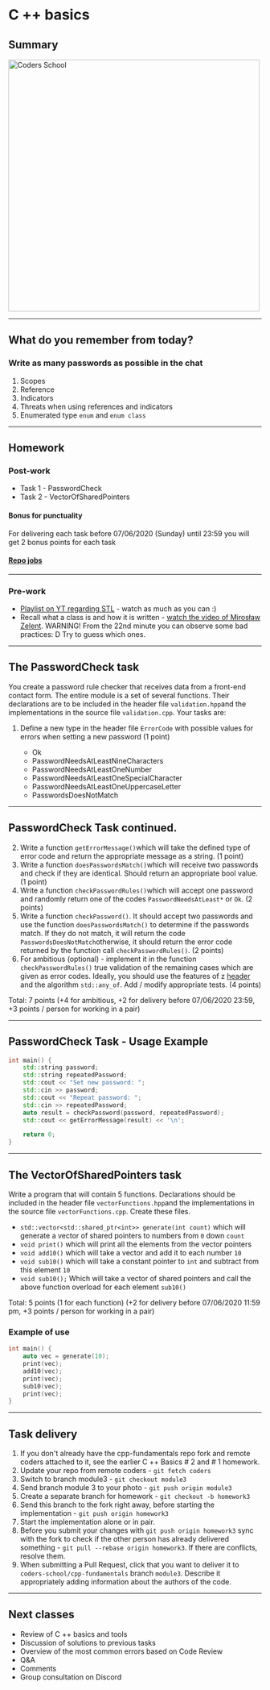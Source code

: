 <!-- .slide: data-background="#111111" -->

# C ++ basics

## Summary

<a href="https://coders.school">
    <img width="500px" data-src="../coders_school_logo.png" alt="Coders School" class="plain">
</a>

___

## What do you remember from today?

### Write as many passwords as possible in the chat
<!-- .element: class="fragment fade-in" -->

1. <!-- .element: class="fragment fade-in" --> Scopes
2. <!-- .element: class="fragment fade-in" --> Reference
3. <!-- .element: class="fragment fade-in" --> Indicators
4. <!-- .element: class="fragment fade-in" --> Threats when using references and indicators
5. <!-- .element: class="fragment fade-in" --> Enumerated type <code>enum</code> and <code>enum class</code>

___
<!-- .slide: style="font-size: 0.8em" -->

## Homework

### Post-work

* Task 1 - PasswordCheck
* Task 2 - VectorOfSharedPointers

#### Bonus for punctuality

For delivering each task before 07/06/2020 (Sunday) until 23:59 you will get 2 bonus points for each task

#### [Repo jobs](https://github.com/coders-school/cpp-fundamentals/tree/master/module3/homework)

___

### Pre-work

* [Playlist on YT regarding STL](https://www.youtube.com/playlist?list=PL5jc9xFGsL8G3y3ywuFSvOuNm3GjBwdkb) - watch as much as you can :)
* Recall what a class is and how it is written - [watch the video of Mirosław Zelent](https://www.youtube.com/watch?v=aDXjubGK0jU). WARNING! From the 22nd minute you can observe some bad practices: D Try to guess which ones.

___

## The PasswordCheck task

You create a password rule checker that receives data from a front-end contact form. The entire module is a set of several functions. Their declarations are to be included in the header file `validation.hpp`and the implementations in the source file `validation.cpp`. Your tasks are:

1. Define a new type in the header file `ErrorCode` with possible values ​​for errors when setting a new password (1 point)

   * Ok
   * PasswordNeedsAtLeastNineCharacters
   * PasswordNeedsAtLeastOneNumber
   * PasswordNeedsAtLeastOneSpecialCharacter
   * PasswordNeedsAtLeastOneUppercaseLetter
   * PasswordsDoesNotMatch

___
<!-- .slide: style="font-size: 0.7em" -->

## PasswordCheck Task continued.

2. Write a function `getErrorMessage()`which will take the defined type of error code and return the appropriate message as a string. (1 point)
3. Write a function `doesPasswordsMatch()`which will receive two passwords and check if they are identical. Should return an appropriate bool value. (1 point)
4. Write a function `checkPasswordRules()`which will accept one password and randomly return one of the codes `PasswordNeedsAtLeast*` or `Ok`. (2 points)
5. Write a function `checkPassword()`. It should accept two passwords and use the function `doesPasswordsMatch()` to determine if the passwords match. If they do not match, it will return the code `PasswordsDoesNotMatch`otherwise, it should return the error code returned by the function call `checkPasswordRules()`. (2 points)
6. For ambitious (optional) - implement it in the function `checkPasswordRules()` true validation of the remaining cases which are given as error codes. Ideally, you should use the features of z [<cctype> header](https://en.cppreference.com/w/cpp/header/cctype) and the algorithm `std::any_of`. Add / modify appropriate tests. (4 points)

Total: 7 points (+4 for ambitious, +2 for delivery before 07/06/2020 23:59, +3 points / person for working in a pair)

___

## PasswordCheck Task - Usage Example

```cpp
int main() {
    std::string password;
    std::string repeatedPassword;
    std::cout << "Set new password: ";
    std::cin >> password;
    std::cout << "Repeat password: ";
    std::cin >> repeatedPassword;
    auto result = checkPassword(password, repeatedPassword);
    std::cout << getErrorMessage(result) << '\n';

    return 0;
}
```

___
<!-- .slide: style="font-size: 0.75em" -->

## The VectorOfSharedPointers task

Write a program that will contain 5 functions. Declarations should be included in the header file `vectorFunctions.hpp`and the implementations in the source file `vectorFunctions.cpp`. Create these files.

* `std::vector<std::shared_ptr<int>> generate(int count)` which will generate a vector of shared pointers to numbers from `0` down `count`
* `void print()` which will print all the elements from the vector pointers
* `void add10()` which will take a vector and add it to each number `10`
* `void sub10()` which will take a constant pointer to `int` and subtract from this element `10`
* `void sub10();` Which will take a vector of shared pointers and call the above function overload for each element `sub10()`

Total: 5 points (1 for each function) (+2 for delivery before 07/06/2020 11:59 pm, +3 points / person for working in a pair)

### Example of use

```cpp
int main() {
    auto vec = generate(10);
    print(vec);
    add10(vec);
    print(vec);
    sub10(vec);
    print(vec);
}
```

___
<!-- .slide: style="font-size: 0.75em" -->

## Task delivery

1. If you don't already have the cpp-fundamentals repo fork and remote coders attached to it, see the earlier C ++ Basics # 2 and # 1 homework.
2. Update your repo from remote coders - `git fetch coders`
3. Switch to branch module3 - `git checkout module3`
4. Send branch module 3 to your photo - `git push origin module3`
5. Create a separate branch for homework - `git checkout -b homework3`
6. Send this branch to the fork right away, before starting the implementation - `git push origin homework3`
7. Start the implementation alone or in pair.
8. Before you submit your changes with `git push origin homework3` sync with the fork to check if the other person has already delivered something - `git pull --rebase origin homework3`. If there are conflicts, resolve them.
9. When submitting a Pull Request, click that you want to deliver it to `coders-school/cpp-fundamentals` branch `module3`. Describe it appropriately adding information about the authors of the code.

___

## Next classes

* Review of C ++ basics and tools
* Discussion of solutions to previous tasks
* Overview of the most common errors based on Code Review
* Q&A
* Comments
* Group consultation on Discord
